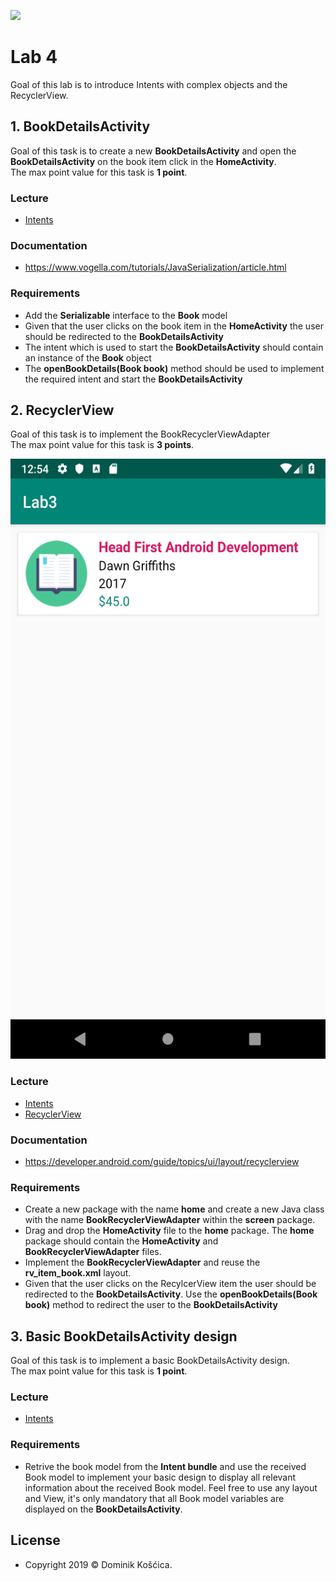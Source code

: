 ![](https://www.medicalcenter.virginia.edu/mobile-device-setup/colorsAndroidlogo.jpg/?s=50)

# Lab 4
Goal of this lab is to introduce Intents with complex objects and the RecyclerView.

## 1. BookDetailsActivity
Goal of this task is to create a new **BookDetailsActivity** and open the **BookDetailsActivity** on the book item click in the **HomeActivity**.</br>
The max point value for this task is **1 point**.

### Lecture
* [Intents](https://drive.google.com/file/d/1PnqYaTrP2rdr8m3DngencTxkG9P3Epes/view)

### Documentation
* https://www.vogella.com/tutorials/JavaSerialization/article.html

### Requirements
* Add the **Serializable** interface to the **Book** model
* Given that the user clicks on the book item in the **HomeActivity** the user should be redirected to the **BookDetailsActivity**
* The intent which is used to start the **BookDetailsActivity** should contain an instance of the **Book** object
* The **openBookDetails(Book book)** method should be used to implement the required intent and start the **BookDetailsActivity**

## 2. RecyclerView
Goal of this task is to implement the BookRecyclerViewAdapter</br>
The max point value for this task is **3 points**.

<img src="HomeScreenDesign.png" width="540" height="960">

### Lecture
* [Intents](https://drive.google.com/file/d/1PnqYaTrP2rdr8m3DngencTxkG9P3Epes/view)
* [RecyclerView](https://drive.google.com/file/d/12fxsNsj3pZ9_1ukdMV8gLTyzDzT9bAHa/view)

### Documentation
* https://developer.android.com/guide/topics/ui/layout/recyclerview

### Requirements
* Create a new package with the name **home** and create a new Java class with the name **BookRecyclerViewAdapter** within the **screen** package.
* Drag and drop the **HomeActivity** file to the **home** package. The **home** package should contain the **HomeActivity** and **BookRecyclerViewAdapter** files.
* Implement the **BookRecyclerViewAdapter** and reuse the **rv_item_book.xml** layout.
* Given that the user clicks on the RecylcerView item the user should be redirected to the **BookDetailsActivity**. Use the **openBookDetails(Book book)** method to redirect the user to the **BookDetailsActivity**

## 3. Basic BookDetailsActivity design
Goal of this task is to implement a basic BookDetailsActivity design.</br>
The max point value for this task is **1 point**.

### Lecture
* [Intents](https://drive.google.com/file/d/1PnqYaTrP2rdr8m3DngencTxkG9P3Epes/view)

### Requirements
* Retrive the book model from the **Intent bundle** and use the received Book model to implement your basic design to display all relevant information about the received Book model. Feel free to use any layout and View, it's only mandatory that all Book model variables are displayed on the **BookDetailsActivity**.

## License
* Copyright 2019 © Dominik Košćica.